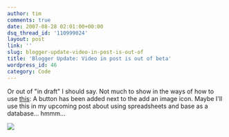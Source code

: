 ```yaml
---
author: tim
comments: true
date: 2007-08-28 02:01:00+00:00
dsq_thread_id: '110999024'
layout: post
link: ''
slug: blogger-update-video-in-post-is-out-of
title: 'Blogger Update: Video in post is out of beta'
wordpress_id: 46
category: Code
---
```


Or out of "in draft" I should say. Not much to show in the ways of how to use
[this](http://buzz.blogger.com/2007/08/3-2-1-action.html): A button has been
added next to the add an image icon. Maybe I'll use this in my upcoming post
about using spreadsheets and base as a database... hmmm...  
  
![](http://lh6.google.com/timothy.broder/RtOBZJE6BSI/AAAAAAAAKoc/83d-BWrBiFM/s400/blogger_video_post.jpg?imgdl=1)

